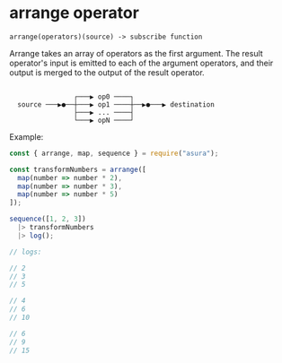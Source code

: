# arrange operator

`arrange(operators)(source) -> subscribe function`

Arrange takes an array of operators as the first argument.
The result operator's input is emitted to each of the argument
operators, and their output is merged to the output of the
result operator.

```

                ┌───▶ op0 ────┐
  source ───▶●──┼───▶ op1 ────┼──▶●───▶ destination
                ├───▶ ... ────┤
                └───▶ opN ────┘

```

Example:

```js
const { arrange, map, sequence } = require("asura");

const transformNumbers = arrange([
  map(number => number * 2),
  map(number => number * 3),
  map(number => number * 5)
]);

sequence([1, 2, 3])
  |> transformNumbers
  |> log();

// logs:

// 2
// 3
// 5

// 4
// 6
// 10

// 6
// 9
// 15
```
